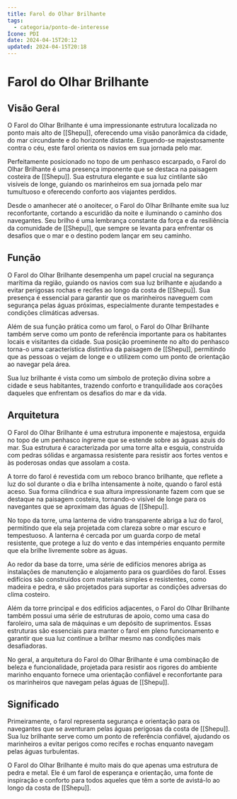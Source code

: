 ```yaml
---
title: Farol do Olhar Brilhante
tags:
  - categoria/ponto-de-interesse
Ícone: PDI
date: 2024-04-15T20:12
updated: 2024-04-15T20:18
---
```


# Farol do Olhar Brilhante

## Visão Geral

O Farol do Olhar Brilhante é uma impressionante estrutura localizada no ponto mais alto de [[Shepu]], oferecendo uma visão panorâmica da cidade, do mar circundante e do horizonte distante. Erguendo-se majestosamente contra o céu, este farol orienta os navios em sua jornada pelo mar.

Perfeitamente posicionado no topo de um penhasco escarpado, o Farol do Olhar Brilhante é uma presença imponente que se destaca na paisagem costeira de [[Shepu]]. Sua estrutura elegante e sua luz cintilante são visíveis de longe, guiando os marinheiros em sua jornada pelo mar tumultuoso e oferecendo conforto aos viajantes perdidos.

Desde o amanhecer até o anoitecer, o Farol do Olhar Brilhante emite sua luz reconfortante, cortando a escuridão da noite e iluminando o caminho dos navegantes. Seu brilho é uma lembrança constante da força e da resiliência da comunidade de [[Shepu]], que sempre se levanta para enfrentar os desafios que o mar e o destino podem lançar em seu caminho.

## Função

O Farol do Olhar Brilhante desempenha um papel crucial na segurança marítima da região, guiando os navios com sua luz brilhante e ajudando a evitar perigosas rochas e recifes ao longo da costa de [[Shepu]]. Sua presença é essencial para garantir que os marinheiros naveguem com segurança pelas águas próximas, especialmente durante tempestades e condições climáticas adversas.

Além de sua função prática como um farol, o Farol do Olhar Brilhante também serve como um ponto de referência importante para os habitantes locais e visitantes da cidade. Sua posição proeminente no alto do penhasco torna-o uma característica distintiva da paisagem de [[Shepu]], permitindo que as pessoas o vejam de longe e o utilizem como um ponto de orientação ao navegar pela área.

Sua luz brilhante é vista como um símbolo de proteção divina sobre a cidade e seus habitantes, trazendo conforto e tranquilidade aos corações daqueles que enfrentam os desafios do mar e da vida.

## Arquitetura

O Farol do Olhar Brilhante é uma estrutura imponente e majestosa, erguida no topo de um penhasco íngreme que se estende sobre as águas azuis do mar. Sua estrutura é caracterizada por uma torre alta e esguia, construída com pedras sólidas e argamassa resistente para resistir aos fortes ventos e às poderosas ondas que assolam a costa.

A torre do farol é revestida com um reboco branco brilhante, que reflete a luz do sol durante o dia e brilha intensamente à noite, quando o farol está aceso. Sua forma cilíndrica e sua altura impressionante fazem com que se destaque na paisagem costeira, tornando-o visível de longe para os navegantes que se aproximam das águas de [[Shepu]].

No topo da torre, uma lanterna de vidro transparente abriga a luz do farol, permitindo que ela seja projetada com clareza sobre o mar escuro e tempestuoso. A lanterna é cercada por um guarda corpo de metal resistente, que protege a luz do vento e das intempéries enquanto permite que ela brilhe livremente sobre as águas.

Ao redor da base da torre, uma série de edifícios menores abriga as instalações de manutenção e alojamento para os guardiões do farol. Esses edifícios são construídos com materiais simples e resistentes, como madeira e pedra, e são projetados para suportar as condições adversas do clima costeiro.

Além da torre principal e dos edifícios adjacentes, o Farol do Olhar Brilhante também possui uma série de estruturas de apoio, como uma casa do faroleiro, uma sala de máquinas e um depósito de suprimentos. Essas estruturas são essenciais para manter o farol em pleno funcionamento e garantir que sua luz continue a brilhar mesmo nas condições mais desafiadoras.

No geral, a arquitetura do Farol do Olhar Brilhante é uma combinação de beleza e funcionalidade, projetada para resistir aos rigores do ambiente marinho enquanto fornece uma orientação confiável e reconfortante para os marinheiros que navegam pelas águas de [[Shepu]].

## Significado

Primeiramente, o farol representa segurança e orientação para os navegantes que se aventuram pelas águas perigosas da costa de [[Shepu]]. Sua luz brilhante serve como um ponto de referência confiável, ajudando os marinheiros a evitar perigos como recifes e rochas enquanto navegam pelas águas turbulentas.

O Farol do Olhar Brilhante é muito mais do que apenas uma estrutura de pedra e metal. Ele é um farol de esperança e orientação, uma fonte de inspiração e conforto para todos aqueles que têm a sorte de avistá-lo ao longo da costa de [[Shepu]].
